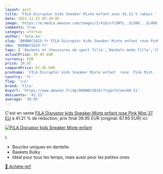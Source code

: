 ```yaml
---
layout: post
title: 'FILA Disruptor kids Sneaker Mixte enfant avec 41.21 % rabais '
date: 2021-11-25 05:10:05
image: 'https://m.media-amazon.com/images/I/41biv7cDNfL._SL500_._SL400_.jpg'
comments: true
category: ofertas
author: 'tole.es'
slug: 'B08N6CSQ1X-fr FILA Disruptor kids Sneaker Mixte enfant rose Pink Mist 37 EU'
sku: 'B08N6CSQ1X-fr'
tags: [ 'Baskets et chaussures de sport fille','Baskets mode fille','Chaussures','Chaussures et Sacs','Chaussures fille','fila', ]
actualPrice: 39.95 EUR
currency: EUR
price: 39.95
comparePrice: 67.95 EUR
prodname: 'FILA Disruptor kids Sneaker Mixte enfant  rose  Pink Mist   37 EU'
country: 'fr'
flag: '🇫🇷'
brand: 'Fila'
buyurl: 'https://www.amazon.fr/dp/B08N6CSQ1X/?tag=tolees0d-21'
descuento: '41.21'
average: '39.95'
---
```


C'est en vente [FILA Disruptor kids Sneaker Mixte enfant  rose  Pink Mist   37 EU](https://www.amazon.fr/dp/B08N6CSQ1X/?tag=tolees0d-21)  à  41.21 % de réduction, prix final  39.95 EUR (original: 67.95 EUR) ici:

[![FILA Disruptor kids Sneaker Mixte enfant](https://m.media-amazon.com/images/I/41biv7cDNfL._SL500_._SL400_.jpg)](https://www.amazon.fr/dp/B08N6CSQ1X/?tag=tolees0d-21)

ℹ️:

- Boucles uniques en dentelle.
- Baskets Bulky
- Idéal pour tous les temps, mais aussi pour les petites ones.

[🛒 Achète-le!!](https://www.amazon.fr/dp/B08N6CSQ1X/?tag=tolees0d-21)
